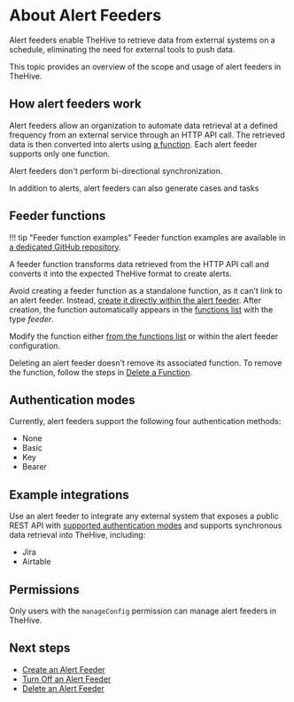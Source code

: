 # About Alert Feeders

<!-- md:version 5.5 --> <!-- md:license Platinum -->

Alert feeders enable TheHive to retrieve data from external systems on a schedule, eliminating the need for external tools to push data.

This topic provides an overview of the scope and usage of alert feeders in TheHive.

## How alert feeders work

Alert feeders allow an organization to automate data retrieval at a defined frequency from an external service through an HTTP API call. The retrieved data is then converted into alerts using [a function](#feeder-functions). Each alert feeder supports only one function.

Alert feeders don't perform bi-directional synchronization.

In addition to alerts, alert feeders can also generate cases and tasks

## Feeder functions

!!! tip "Feeder function examples"
    Feeder function examples are available in [a dedicated GitHub repository](https://github.com/StrangeBeeCorp/thehive-templates/tree/main/Functions%20Examples/Alert%20Feeder%20Functions).

A feeder function transforms data retrieved from the HTTP API call and converts it into the expected TheHive format to create alerts.

Avoid creating a feeder function as a standalone function, as it can't link to an alert feeder. Instead, [create it directly within the alert feeder](create-a-feeder.md). After creation, the function automatically appears in the [functions list](../manage-functions/about-functions.md) with the type *feeder*. 

Modify the function either [from the functions list](../manage-functions/about-functions.md) or within the alert feeder configuration.

Deleting an alert feeder doesn't remove its associated function. To remove the function, follow the steps in [Delete a Function](../manage-functions/delete-a-function.md).

## Authentication modes

Currently, alert feeders support the following four authentication methods:

* None
* Basic
* Key
* Bearer

## Example integrations

Use an alert feeder to integrate any external system that exposes a public REST API with [supported authentication modes](#authentication-modes) and supports synchronous data retrieval into TheHive, including:

* Jira
* Airtable

## Permissions

Only users with the `manageConfig` permission can manage alert feeders in TheHive.

<h2>Next steps</h2>

* [Create an Alert Feeder](create-a-feeder.md)
* [Turn Off an Alert Feeder](turn-off-a-feeder.md)
* [Delete an Alert Feeder](delete-a-feeder.md)
